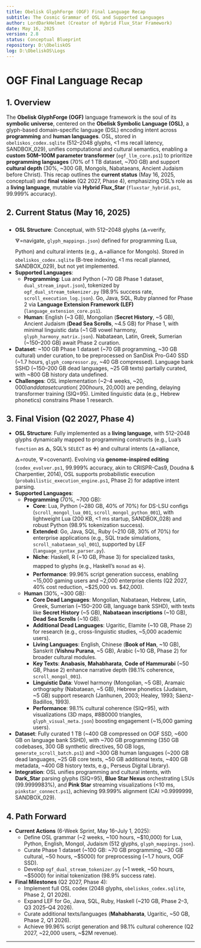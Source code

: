 ```yaml
---
title: Obelisk GlyphForge (OGF) Final Language Recap
subtitle: The Cosmic Grammar of OSL and Supported Languages
author: LordDarkHelmet (Creator of Hybrid Flux_Star Framework)
date: May 16, 2025
version: 2.8
status: Conceptual Blueprint
repository: D:\ObeliskOS
log: D:\ObeliskOS\Logs
---
```


# OGF Final Language Recap

## 1. Overview

The **Obelisk GlyphForge (OGF)** language framework is the soul of its **symbolic universe**, centered on the **Obelisk Symbolic Language (OSL)**, a glyph-based domain-specific language (DSL) encoding intent across **programming** and **human languages**. OSL, stored in `obeliskos_codex.sqlite` (512–2048 glyphs, <1 ms recall latency, SANDBOX_029), unifies computational and cultural semantics, enabling a **custom 50M–100M parameter transformer** (`ogf_llm_core.ps1`) to prioritize **programming languages** (70% of 1 TB dataset, ~700 GB) and support **cultural depth** (30%, ~300 GB, Mongols, Nabataeans, Ancient Judaism before Christ). This recap outlines the **current status** (May 16, 2025, conceptual) and **final vision** (Q2 2027, Phase 4), emphasizing OSL’s role as a **living language**, mutable via **Hybrid Flux_Star** (`fluxstar_hybrid.ps1`, 99.999% accuracy).

## 2. Current Status (May 16, 2025)

- **OSL Structure**: Conceptual, with 512–2048 glyphs (🜁=verify, 🜃=navigate, `glyph_mappings.json`) defined for programming (Lua, Python) and cultural intents (e.g., 🜁=alliance for Mongols). Stored in `obeliskos_codex.sqlite` (B-tree indexing, <1 ms recall planned, SANDBOX_029), but not yet implemented.
- **Supported Languages**:
  - **Programming**: Lua and Python (~70 GB Phase 1 dataset, `dual_stream_input.json`), tokenized by `ogf_dual_stream_tokenizer.py` (98.9% success rate, `scroll_execution_log.json`). Go, Java, SQL, Ruby planned for Phase 2 via **Language Extension Framework (LEF)** (`language_extension_core.ps1`).
  - **Human**: English (~3 GB), Mongolian (**Secret History**, ~5 GB), Ancient Judaism (**Dead Sea Scrolls**, ~4.5 GB) for Phase 1, with minimal linguistic data (~1 GB vowel harmony, `glyph_harmony_matrix.json`). Nabataean, Latin, Greek, Sumerian (~150–200 GB) await Phase 2 curation.
- **Dataset**: ~100 GB Phase 1 dataset (~70 GB programming, ~30 GB cultural) under curation, to be preprocessed on SanDisk Pro-G40 SSD (~1.7 hours, `glyph_compressor.py`, ~40 GB compressed). Language bank SSHD (~150–200 GB dead languages, ~25 GB texts) partially curated, with ~800 GB history data undefined.
- **Challenges**: OSL implementation (~2–4 weeks, ~$20,000) and dataset curation (~200 hours, ~$20,000) are pending, delaying transformer training (SIQ=95). Limited linguistic data (e.g., Hebrew phonetics) constrains Phase 1 research.

## 3. Final Vision (Q2 2027, Phase 4)

- **OSL Structure**: Fully implemented as a **living language**, with 512–2048 glyphs dynamically mapped to programming constructs (e.g., Lua’s `function` as 🜁, SQL’s `SELECT` as 🜋) and cultural intents (🜁=alliance, 🜁=route, 🜃=covenant). Evolving via **genome-inspired editing** (`codex_evolver.ps1`, 99.999% accuracy, akin to CRISPR-Cas9, Doudna & Charpentier, 2014), OSL supports probabilistic execution (`probabilistic_execution_engine.ps1`, Phase 2) for adaptive intent parsing.
- **Supported Languages**:
  - **Programming** (70%, ~700 GB):
    - **Core**: Lua, Python (~280 GB, 40% of 70%) for DS-LSU configs (`scroll_mongol_lua_001`, `scroll_mongol_python_001`), with lightweight Lua (200 KB, <1 ms startup, SANDBOX_028) and robust Python (98.9% tokenization success).
    - **Extended**: Go, Java, SQL, Ruby (~210 GB, 30% of 70%) for enterprise applications (e.g., SQL trade simulations, `scroll_nabataean_sql_001`), supported by LEF (`language_syntax_parser.py`).
    - **Niche**: Haskell, R (~10 GB, Phase 3) for specialized tasks, mapped to glyphs (e.g., Haskell’s `monad` as 🜍).
    - **Performance**: 99.96% script generation success, enabling ~15,000 gaming users and ~2,000 enterprise clients (Q2 2027, 40% cost reduction, ~$25,000 vs. $42,000).
  - **Human** (30%, ~300 GB):
    - **Core Dead Languages**: Mongolian, Nabataean, Hebrew, Latin, Greek, Sumerian (~150–200 GB, language bank SSHD), with texts like **Secret History** (~5 GB), **Nabataean inscriptions** (~10 GB), **Dead Sea Scrolls** (~10 GB).
    - **Additional Dead Languages**: Ugaritic, Elamite (~10 GB, Phase 2) for research (e.g., cross-linguistic studies, ~5,000 academic users).
    - **Living Languages**: English, Chinese (**Book of Han**, ~10 GB), Sanskrit (**Vishnu Purana**, ~5 GB), Arabic (~10 GB, Phase 2) for broader cultural modules.
    - **Key Texts**: **Anabasis**, **Mahabharata**, **Code of Hammurabi** (~50 GB, Phase 2) enhance narrative depth (98.1% coherence, `scroll_mongol_001`).
    - **Linguistic Data**: Vowel harmony (Mongolian, ~5 GB), Aramaic orthography (Nabataean, ~5 GB), Hebrew phonetics (Judaism, ~5 GB) support research (Janhunen, 2003; Healey, 1993; Sáenz-Badillos, 1993).
    - **Performance**: 98.1% cultural coherence (SIQ=95), with visualizations (3D maps, #8B0000 triangles, `glyph_visual_meta.json`) boosting engagement (~15,000 gaming users).
- **Dataset**: Fully curated 1 TB (~400 GB compressed on OGF SSD, ~600 GB on language bank SSHD), with ~700 GB programming (350 GB codebases, 300 GB synthetic directives, 50 GB logs, `generate_scroll_batch.ps1`) and ~300 GB human languages (~200 GB dead languages, ~25 GB core texts, ~50 GB additional texts, ~400 GB metadata, ~400 GB history texts, e.g., Perseus Digital Library).
- **Integration**: OSL unifies programming and cultural intents, with **Dark_Star** parsing glyphs (SIQ=95), **Blue Star Nexus** orchestrating LSUs (99.9999983%), and **Pink Star** streaming visualizations (<10 ms, `pinkstar_connect.ps1`), achieving 99.999% alignment (CAI >0.9999999, SANDBOX_029).

## 4. Path Forward

- **Current Actions** (6-Week Sprint, May 16–July 1, 2025):
  - Define OSL grammar (~2 weeks, ~100 hours, ~$10,000) for Lua, Python, English, Mongol, Judaism (512 glyphs, `glyph_mappings.json`).
  - Curate Phase 1 dataset (~100 GB: ~70 GB programming, ~30 GB cultural, ~50 hours, ~$5000) for preprocessing (~1.7 hours, OGF SSD).
  - Develop `ogf_dual_stream_tokenizer.py` (~1 week, ~50 hours, ~$5000) for initial tokenization (98.9% success rate).
- **Final Milestones** (Q2 2027, Phase 4):
  - Implement full OSL codex (2048 glyphs, `obeliskos_codex.sqlite`, Phase 2, Q1 2026).
  - Expand LEF for Go, Java, SQL, Ruby, Haskell (~210 GB, Phase 2–3, Q3 2025–Q4 2026).
  - Curate additional texts/languages (**Mahabharata**, Ugaritic, ~50 GB, Phase 2, Q1 2026).
  - Achieve 99.96% script generation and 98.1% cultural coherence (Q2 2027, ~22,000 users, ~$2M revenue).

---